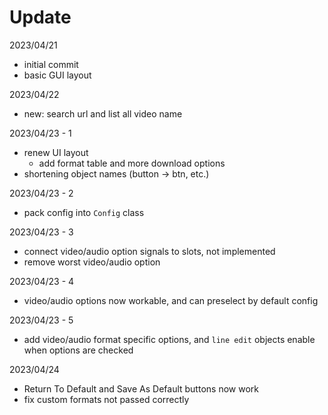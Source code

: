 # Update

2023/04/21

- initial commit
- basic GUI layout

2023/04/22

- new: search url and list all video name

2023/04/23 - 1

- renew UI layout
  - add format table and more download options
- shortening object names (button -> btn, etc.)

2023/04/23 - 2

- pack config into `Config` class

2023/04/23 - 3

- connect video/audio option signals to slots, not implemented
- remove worst video/audio option

2023/04/23 - 4

- video/audio options now workable, and can preselect by default config

2023/04/23 - 5

- add video/audio format specific options, and `line edit` objects enable when options are checked

2023/04/24

- Return To Default and Save As Default buttons now work
- fix custom formats not passed correctly

